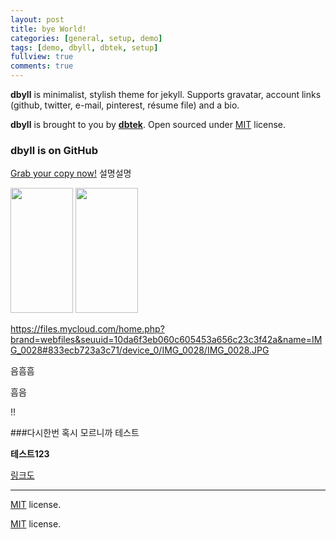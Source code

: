 ```yaml
---
layout: post
title: bye World!
categories: [general, setup, demo]
tags: [demo, dbyll, dbtek, setup]
fullview: true
comments: true
---
```


**dbyll** is minimalist, stylish theme for jekyll. Supports gravatar, account links (github, twitter, e-mail, pinterest, résume file) and a bio.  

**dbyll** is brought to you by **[dbtek](http://ismaildemirbilek.com)**. Open sourced under [MIT](http://opensource.org/licenses/MIT) license.

### dbyll is on GitHub

<a class="btn btn-default" href="https://github.com/dbtek/dbyll">Grab your copy now!</a>
설명설명 

<img src="{{ site.BASE_PATH }}/assets/ico/favicon.png" width="100" height="200">

<img src="https://files.mycloud.com/home.php?brand=webfiles&seuuid=10da6f3eb060c605453a656c23c3f42a&name=IMG_0028#833ecb723a3c71/device_0/IMG_0028/IMG_0028.JPG" width="100" height="200">

https://files.mycloud.com/home.php?brand=webfiles&seuuid=10da6f3eb060c605453a656c23c3f42a&name=IMG_0028#833ecb723a3c71/device_0/IMG_0028/IMG_0028.JPG


음흠흠 


흠음

!!

###다시한번 혹시 모르니까 테스트

**테스트123**

[링크도](http://www.naver.com)


------------------------------------------------------
[MIT](http://opensource.org/licenses/MIT) license.


[MIT](https://help.disqus.com/community-tips/building-identity-and-audience/sample-community-guidelines) license.

